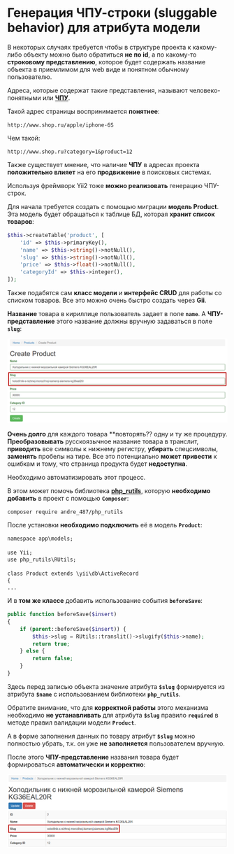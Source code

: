 # Генерация ЧПУ-строки (sluggable behavior) для атрибута модели

В некоторых случаях требуется чтобы в структуре проекта к какому-либо объекту можно было обратиться **не по id**, а по какому-то **строковому представлению**, которое будет содержать название объекта в приемлимом для web виде и понятном обычному пользователю.

Адреса, которые содержат такие представления, называют человеко-понятными или **[ЧПУ](https://ru.wikipedia.org/wiki/%D0%A1%D0%B5%D0%BC%D0%B0%D0%BD%D1%82%D0%B8%D1%87%D0%B5%D1%81%D0%BA%D0%B8%D0%B9_URL)**.

Такой адрес страницы воспринимается **понятнее**:

```
http://www.shop.ru/apple/iphone-6S
```

Чем такой:

```
http://www.shop.ru?category=1&product=12
```

Также существует мнение, что наличие **ЧПУ** в адресах проекта **положительно влияет** на его **продвижение** в поисковых системах.

Используя фреймворк Yii2 тоже **можно реализовать** генерацию ЧПУ-строк.

Для начала требуется создать с помощью миграции **модель Product**. Эта модель будет обращаться к таблице БД, которая **хранит список товаров**:

```php
$this->createTable('product', [
    'id' => $this->primaryKey(),
    'name' => $this->string()->notNull(),
    'slug' => $this->string()->notNull(),
    'price' => $this->float()->notNull(),
    'categoryId' => $this->integer(),
]);
```

Также подабятся сам **класс модели** и **интерфейс CRUD** для работы со списком товаров. Все это можно очень быстро создать через **Gii**.

**Название** товара в кириллице пользователь задает в поле **```name```**. А **ЧПУ-представление** этого название должны вручную задаваться в поле **```slug```**:

![](img/01.png)

**Очень долго** для каждого товара **повторять?? одну и ту же процедуру. **Преобразовывать** русскоязычное название товара в транслит, **приводить** все символы к нижнему регистру, **убирать** спецсимволы, **заменять** пробелы на тире. Все это потенциально **может привести** к ошибкам и тому, что страница продукта будет **недоступна**.

Необходимо автоматизировать этот процесс.

В этом может помочь библиотека **[php_rutils](https://github.com/andre487/php_rutils)**, которую **необходимо добавить** в проект с помощью **```Composer```**:

```
composer require andre_487/php_rutils
```

После установки **необходимо подключить** её в модель **```Product```**:

```
namespace app\models;

use Yii;
use php_rutils\RUtils;

class Product extends \yii\db\ActiveRecord
{
...
```

И в **том же классе** добавить использование события **```beforeSave```**:

```php
public function beforeSave($insert)
{
    if (parent::beforeSave($insert)) {
        $this->slug = RUtils::translit()->slugify($this->name);
        return true;
    } else {
        return false;
    }
}
```

Здесь перед записью объекта значение атрибута **```$slug```** формируется из атрибута **```$name```** с использованием библиотеки **```php_rutils```**.

Обратите внимание, что для **корректной работы** этого механизма необходимо **не устанавливать** для атрибута **```$slug```** правило **```required```** в методе правил валидации модели **```Product```**.

А в форме заполнения данных по товару атрибут **```$slug```** можно полностью убрать, т.к. он уже **не заполняется** пользователем вручную.

После этого **ЧПУ-представление** названия товара будет формироваться **автоматически и корректно**:

![](img/02.png)

